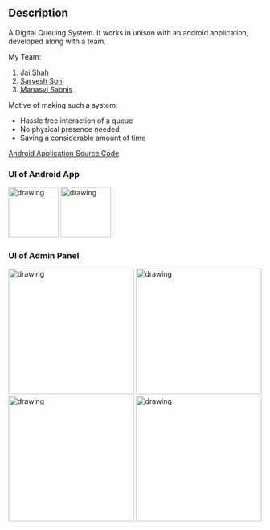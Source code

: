 ## Description

A Digital Queuing System.
It works in unison with an android application, developed along with a team.

My Team:
1. [Jai Shah](https://github.com/jai-cs)
2. [Sarvesh Soni](https://github.com/SarveshSoni09)
3. [Manasvi Sabnis](https://github.com/ManasviSabnis)

Motive of making such a system:

- Hassle free interaction of a queue
- No physical presence needed
- Saving a considerable amount of time

[Android Application Source Code](https://github.com/SarveshSoni09/DigiQ)

### UI of Android App
<img src="https://user-images.githubusercontent.com/61196454/118238369-0f611400-b4b6-11eb-8a14-27f4fd561c05.jpg" alt="drawing" width="100"/>   <img src="https://user-images.githubusercontent.com/61196454/118238400-1720b880-b4b6-11eb-886a-635f28840299.jpg" alt="drawing" width="100"/>

### UI of Admin Panel
<img src="https://user-images.githubusercontent.com/61196454/118238318-fd7f7100-b4b5-11eb-8edb-bb1680a93945.png" alt="drawing" width="250"/>
<img src="https://user-images.githubusercontent.com/61196454/118238417-1c7e0300-b4b6-11eb-8c04-c18f9e07c299.jpg" alt="drawing" width="250"/>
<img src="https://user-images.githubusercontent.com/61196454/118238417-1c7e0300-b4b6-11eb-8c04-c18f9e07c299.jpg" alt="drawing" width="250"/>
<img src="https://user-images.githubusercontent.com/61196454/118238443-26076b00-b4b6-11eb-8aa6-c2601454058c.jpg" alt="drawing" width="250"/>
<!---
![DIgiQ 1](https://user-images.githubusercontent.com/61196454/118238318-fd7f7100-b4b5-11eb-8edb-bb1680a93945.png)
![DIgiQ 4](https://user-images.githubusercontent.com/61196454/118238417-1c7e0300-b4b6-11eb-8c04-c18f9e07c299.jpg)
![DIgiQ 5](https://user-images.githubusercontent.com/61196454/118238417-1c7e0300-b4b6-11eb-8c04-c18f9e07c299.jpg)
![DIgiQ 6](https://user-images.githubusercontent.com/61196454/118238443-26076b00-b4b6-11eb-8aa6-c2601454058c.jpg)
